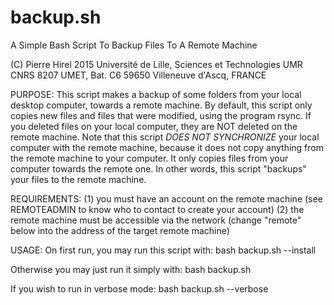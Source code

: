 # backup.sh
A Simple Bash Script To Backup Files To A Remote Machine

(C) Pierre Hirel 2015
Université de Lille, Sciences et Technologies
UMR CNRS 8207 UMET, Bat. C6
59650 Villeneuve d'Ascq, FRANCE

PURPOSE:
This script makes a backup of some folders from your local desktop computer,
towards a remote machine. By default, this script only copies new files
and files that were modified, using the program rsync.
If you deleted files on your local computer, they are NOT deleted on the remote machine.
Note that this script *DOES NOT SYNCHRONIZE* your local computer with the remote machine,
because it does not copy anything from the remote machine to your computer. It only
copies files from your computer towards the remote one.
In other words, this script "backups" your files to the remote machine.

REQUIREMENTS:
(1) you must have an account on the remote machine
    (see REMOTEADMIN to know who to contact to create your account)
(2) the remote machine must be accessible via the network
    (change "remote" below into the address of the target remote machine)

USAGE:
On first run, you may run this script with:
  bash backup.sh --install

Otherwise you may just run it simply with:
  bash backup.sh

If you wish to run in verbose mode:
  bash backup.sh --verbose
